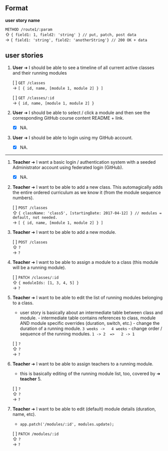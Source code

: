 ## Format

**user story name**

`METHOD /route1/:param`    
⇧ `{ field1: 1, field2: 'string' } // put, patch, post data`    
→  `{ field1: 'string', field2: 'anotherString'} // 200 OK + data`

## user stories

1. **User** ➜ I should be able to see a timeline of all current active classes and their running modules

	[ ] `GET /classes`    
	→ `[ { id, name, [module 1, module 2] } ]`

	[ ] `GET /classes/:id`    
	→ `{ id, name, [module 1, module 2] }`

2. **User** ➜ I should be able to select / click a module and then see the corresponding GitHub course content README + link.
   - [x] NA.
   
3. **User** ➜ I should be able to login using my GitHub account.
	- [x] NA.

---

1. **Teacher** ➜ I want a basic login / authentication system with a seeded Administrator account using federated login (GitHub).
   - [x] NA.
   
2. **Teacher** ➜ I want to be able to add a new class. This automagically adds the entire ordered curriculum as we know it (from the module sequence numbers).

	[ ] `POST /classes`    
	⇧ `{ className: 'class5', [startingDate: 2017-04-12] } // modules = default, not needed.`    
	→  `[ { id, name, [module 1, module 2] } ]`
	
3. **Teacher** ➜ I want to be able to add a new module.

	[ ] `POST /classes`    
	⇧ `?`    
	→  `?`

4. **Teacher** ➜ I want to be able to assign a module to a class (this module will be a running module).

	[ ] `PATCH /classes/:id`    
	⇧ `{ moduleIds: [1, 3, 4, 5] }`    
	→  `?`

5. **Teacher** ➜ I want to be able to edit the list of running modules belonging to a class.

	- user story is basically about an intermediate table between class and module.
		   - intermediate table contains references to class, module AND module specific overrides (duration, switch, etc.)
		   - change the duration of a running module.    			`3 weeks ->   4 weeks`
	       - change order / sequence of the running modules. `1 -> 2  =>   2 -> 1`
	
	[ ] `?`    
	⇧ `?`    
	→  `?`
	
6. **Teacher** ➜ I want to be able to assign teachers to a running module.

	- this is basically editing of the running module list, too, covered by ➜ **teacher** 5.

	[ ] `?`    
	⇧ `?`    
	→  `?`

7. **Teacher** ➜ I want to be able to edit (default) module details (duration, name, etc).

	- `app.patch('/modules/:id', modules.update);`

	[ ] `PATCH /modules/:id`    
	⇧ `?`    
	→  `?`
